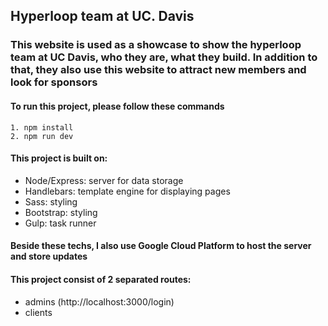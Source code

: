 ## Hyperloop team at UC. Davis

### This website is used as a showcase to show the hyperloop team at UC Davis, who they are, what they build. In addition to that, they also use this website to attract new members and look for sponsors

#### To run this project, please follow these commands

```
1. npm install
2. npm run dev
```

#### This project is built on: 

  + Node/Express: server for data storage
  + Handlebars: template engine for displaying pages
  + Sass: styling 
  + Bootstrap: styling
  + Gulp: task runner

#### Beside these techs, I also use Google Cloud Platform to host the server and store updates  

#### This project consist of 2 separated routes: 
  + admins (http://localhost:3000/login)
  + clients


